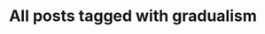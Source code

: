 ---
layout: tag
title: "All posts tagged with gradualism"
permalink: /weblog/tags/gradualism/
taxonomy: gradualism
---